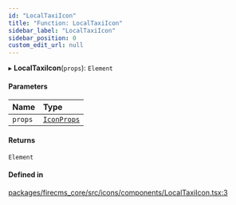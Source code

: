 ```yaml
---
id: "LocalTaxiIcon"
title: "Function: LocalTaxiIcon"
sidebar_label: "LocalTaxiIcon"
sidebar_position: 0
custom_edit_url: null
---
```


▸ **LocalTaxiIcon**(`props`): `Element`

#### Parameters

| Name | Type |
| :------ | :------ |
| `props` | [`IconProps`](../types/IconProps.md) |

#### Returns

`Element`

#### Defined in

[packages/firecms_core/src/icons/components/LocalTaxiIcon.tsx:3](https://github.com/FireCMSco/firecms/blob/d45f3739/packages/firecms_core/src/icons/components/LocalTaxiIcon.tsx#L3)

